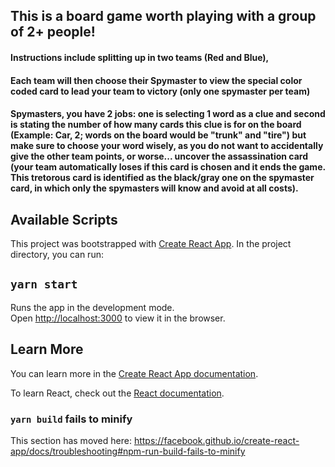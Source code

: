 ## This is a board game worth playing with a group of 2+ people!
#### Instructions include splitting up in two teams (Red and Blue),
#### Each team will then choose their Spymaster to view the special color coded card to lead your team to victory (only one spymaster per team)
#### Spymasters, you have 2 jobs: one is selecting 1 word as a clue and second is stating the number of how many cards this clue is for on the board (Example: Car, 2; words on the board would be "trunk" and "tire") but make sure to choose your word wisely, as you do not want to accidentally give the other team points, or worse... uncover the assassination card (your team automatically loses if this card is chosen and it ends the game. This tretorous card is identified as the black/gray one on the spymaster card, in which only the spymasters will know and avoid at all costs).


## Available Scripts
This project was bootstrapped with [Create React App](https://github.com/facebook/create-react-app).
In the project directory, you can run:

## `yarn start`

Runs the app in the development mode.<br />
Open [http://localhost:3000](http://localhost:3000) to view it in the browser.

## Learn More

You can learn more in the [Create React App documentation](https://facebook.github.io/create-react-app/docs/getting-started).

To learn React, check out the [React documentation](https://reactjs.org/).


### `yarn build` fails to minify

This section has moved here: https://facebook.github.io/create-react-app/docs/troubleshooting#npm-run-build-fails-to-minify
